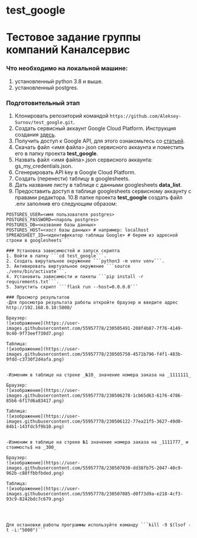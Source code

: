 # test_google
# Тестовое задание группы компаний Каналсервис

### Что необходимо на локальной машине:
1. установленный python 3.8 и выше.
2. установленный postgres.

### Подготовительный этап
1. Клонировать репозиторий командой ```https://github.com/Aleksey-Surnov/test_google.git```.
2. Создать сервисный аккаунт Google Cloud Platform. Инструкция создания [здесь](https://support.google.com/a/answer/7378726?hl=ru).
3. Получить доступ к Google API, для этого ознакомьтесь со [статьей](https://habr.com/ru/articles/575160/).
4. Cкачать файл <имя файла>.json сервисного аккаунта и поместить его в папку проекта **test_google**.
5. Назвать файл <имя файла>.json сервисного аккаунта: gs_my_credentials.json.
6. Сгенерировать API key в Google Cloud Platform.
7. Создать (перенести) таблицу в googlesheets.
8. Дать название листу в таблице с данными googlesheets **data_list**.
9. Предоставить доступ в таблице googlesheets сервисному аккаунту c правами редактора.
10.В папке проекта **test_google** создать файл .env заполнив его следующим образом:
```
POSTGRES_USER=<имя пользователя postgres>
POSTGRES_PASSWORD=<пароль postgres>
POSTGRES_DB=<название базы данных>
POSTGRES_HOST=<хост базы данных> # например: localhost
SPREADSHEET_ID=<идентификатор таблицы Google> # берем из адресной строки в googlesheets```

### Установка зависимостей и запуск скрипта
1. Войти в папку ```cd test_google```.
2. Создать вирутальное окружение ```python3 -m venv venv```.
3. Активировать виртуальное окружение ```source ./venv/bin/activate```.
4. Установить зависимости и пакеты ```pip install -r requirements.txt```.
5. Запустить скрипт ```flask run --host=0.0.0.0```

### Просмотр результатов
-Для просмотра результата работы откройте браузер и введите адрес http://192.168.0.10:5000/

Браузер:
![изображение](https://user-images.githubusercontent.com/55957778/230505491-208f4b87-7f76-4149-9c40-9f73eef730d7.png)

Таблица:
![изображение](https://user-images.githubusercontent.com/55957778/230505750-4571b796-f4f1-483b-9fdd-c3730f2d4afa.png)


-Изменим в таблице на строке _№10_ значение номера заказа на _1111111_

Браузер:
![изображение](https://user-images.githubusercontent.com/55957778/230506278-1cb65d63-6176-4786-85b6-6f17d6a83417.png)

Таблица:
![изображение](https://user-images.githubusercontent.com/55957778/230506122-77ea21f5-3627-49d0-84b1-143fdc5f9b10.png)


-Изменим в таблице на строке №1 значение номера заказа на _1111777_ и стоимость$ на _300_

Браузер:
![изображение](https://user-images.githubusercontent.com/55957778/230507030-dd38fb75-2047-40c9-962b-c88ffbbfbded.png)

Таблица:
![изображение](https://user-images.githubusercontent.com/55957778/230507085-d0f73d9a-e218-4cf3-93c9-8242bdc7c679.png)




Для остановки работы программы используйте команду ```kill -9 $(lsof -t -i:"5000")```

